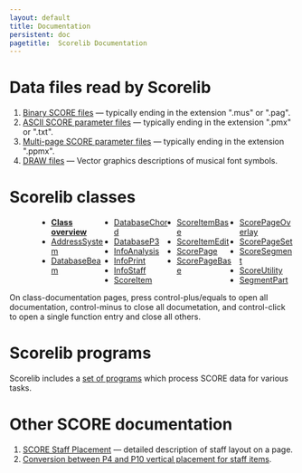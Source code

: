 ```yaml
---
layout: default
title: Documentation
persistent: doc
pagetitle:  Scorelib Documentation
---
```


Data files read by Scorelib
=============================

<ol>
<li> <a href="/formats/binary">Binary SCORE files</a> &mdash; typically ending in the extension ".mus" or ".pag". </li>
<li> <a href="/formats/pmx"> ASCII SCORE parameter files</a> &mdash; typically ending in the extension ".pmx" or ".txt". </li>
<li> <a href="/formats/ppmx"> Multi-page SCORE parameter files</a> &mdash; typically ending in the extension ".ppmx". </li>
<li> <a href="/formats/drw"> DRAW files</a> &mdash; Vector graphics descriptions of musical font symbols.</li>
</ol>


Scorelib classes
================

<ul style="-webkit-column-count:4; -moz-column-count:4; column-count:4; margin-left:50px;">
	<li> <a href="../class"><b>Class overview</b></a> </li>
	<li> <a href="../class/AddressSystem">AddressSystem</a> </li>
	<li> <a href="../class/DatabaseBeam">DatabaseBeam</a> </li>
	<li> <a href="../class/DatabaseChord">DatabaseChord</a> </li>
	<li> <a href="../class/DatabaseP3">DatabaseP3</a> </li>
	<li> <a href="../class/InfoAnalysis">InfoAnalysis</a> </li>
	<li> <a href="../class/InfoPrint">InfoPrint</a> </li>
	<li> <a href="../class/InfoStaff">InfoStaff</a> </li>
	<li> <a href="../class/ScoreItem">ScoreItem</a> </li>
	<li> <a href="../class/ScoreItemBase">ScoreItemBase</a> </li>
	<li> <a href="../class/ScoreItemEdit">ScoreItemEdit</a> </li>
	<li> <a href="../class/ScorePage">ScorePage</a> </li>
	<li> <a href="../class/ScorePageBase">ScorePageBase</a> </li>
	<li> <a href="../class/ScorePageOverlay">ScorePageOverlay</a> </li>
	<li> <a href="../class/ScorePageSet">ScorePageSet</a> </li>
	<li> <a href="../class/ScoreSegment">ScoreSegment</a> </li>
	<li> <a href="../class/ScoreUtility">ScoreUtility</a> </li>
	<li> <a href="../class/SegmentPart">SegmentPart</a> </li>
</ul>


On class-documentation pages, press control-plus/equals to open 
all documentation, control-minus to close all documetation, and
control-click to open a single function entry and close all others.



Scorelib programs
=================

Scorelib includes a <a href=/programs>set of programs</a> which process
SCORE data for various tasks.


Other SCORE documentation
=========================

<ol>

<li> <a href="coordinates/StaffPositions.pdf">SCORE Staff Placement</a> &mdash; detailed description of staff layout on a page.

<li> <a href="staffp4p10/staffp10p4-20150423.pdf">Conversion between P4 and P10 vertical placement for staff items</a>.

</ol>



